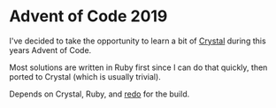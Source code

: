 # Advent of Code 2019

I've decided to take the opportunity to learn a bit of
[Crystal](https://crystal-lang.org) during this years Advent of Code.

Most solutions are written in Ruby first since I can do that quickly, then
ported to Crystal (which is usually trivial).

Depends on Crystal, Ruby, and [redo](https://redo.readthedocs.io/en/latest/)
for the build.
